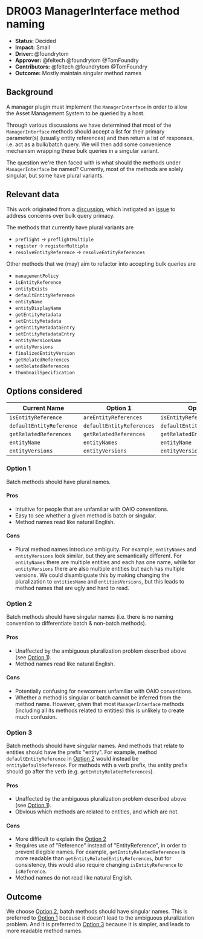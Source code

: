# DR003 ManagerInterface method naming

- **Status:** Decided
- **Impact:** Small
- **Driver:** @foundrytom
- **Approver:** @feltech @foundrytom @TomFoundry
- **Contributors:** @feltech @foundrytom @TomFoundry
- **Outcome:** Mostly maintain singular method names

## Background

A manager plugin must implement the `ManagerInterface` in order to allow
the Asset Management System to be queried by a host. 

Through various discussions we have determined that most of
the `ManagerInterface` methods should accept a list for their primary
parameter(s) (usually entity references) and then return a list of
responses, i.e. act as a bulk/batch query. We will then add some
convenience mechanism wrapping these bulk queries in a singular
variant.

The question we're then faced with is what should the methods under
`ManagerInterface` be named? Currently, most of the methods are solely
singular, but some have plural variants. 


## Relevant data

This work originated from a [discussion](https://github.com/TheFoundryVisionmongers/OpenAssetIO/discussions/37),
which instigated an [issue](https://github.com/TheFoundryVisionmongers/OpenAssetIO/issues/43) 
to address concerns over bulk query primacy.

The methods that currently have plural variants are
* `preflight` -> `preflightMultiple`
* `register` -> `registerMultiple`
* `resolveEntityReference` -> `resolveEntityReferences`

Other methods that we (may) aim to refactor into accepting bulk queries
are

* `managementPolicy`
* `isEntityReference`
* `entityExists`
* `defaultEntityReference`
* `entityName`
* `entityDisplayName`
* `getEntityMetadata`
* `setEntityMetadata`
* `getEntityMetadataEntry`
* `setEntityMetadataEntry`
* `entityVersionName`
* `entityVersions`
* `finalizedEntityVersion`
* `getRelatedReferences`
* `setRelatedReferences`
* `thumbnailSpecification`

## Options considered

| Current Name             | Option 1                  | Option 2                     | Option 3                     |
|--------------------------|---------------------------|------------------------------|------------------------------|
| `isEntityReference`      | `areEntityReferences`     | `isEntityReference`          | `isReference`                |
| `defaultEntityReference` | `defaultEntityReferences` | `defaultEntityReference`     | `entityDefaultReference`     |
| `getRelatedReferences`   | `getRelatedReferences`    | `getRelatedEntityReferences` | `getEntityRelatedReferences` |
| `entityName`             | `entityNames`             | `entityName`                 | `entityName`                 |
| `entityVersions`         | `entityVersions`          | `entityVersions`             | `entityVersions`             |

### Option 1

Batch methods should have plural names.

#### Pros

 - Intuitive for people that are unfamiliar with OAIO conventions. 
 - Easy to see whether a given method is batch or singular.
 - Method names read like natural English.

#### Cons

 - Plural method names introduce ambiguity. For example, `entityNames` 
and `entityVersions` look similar, but they are semantically different.
For `entityNames` there are multiple entities and each has one name, 
while for `entityVersions` there are also multiple entities but each has
multiple versions. We could disambiguate this by making changing the
pluralization to `entitiesName` and `entitiesVersions`, but this leads
to method names that are ugly and hard to read.

### Option 2

Batch methods should have singular names (i.e. there is no naming 
convention to differentiate batch & non-batch methods).

#### Pros

 - Unaffected by the ambiguous pluralization problem described above 
(see [Option 1](#option-1)).
 - Method names read like natural English.

#### Cons

 - Potentially confusing for newcomers unfamiliar with OAIO conventions.
 - Whether a method is singular or batch cannot be inferred from the 
method name. However, given that most `ManagerInterface` methods 
(including all its methods related to entities) this is unlikely to 
create much confusion.

### Option 3

Batch methods should have singular names. And methods that relate to 
entities should have the prefix "entity". For example, method 
`defaultEntityReference` in [Option 2](#option-2) would instead be  
`entityDefaultReference`. For methods with a verb prefix, the entity
prefix should go after the verb (e.g. `getEntityRelatedReferences`).

#### Pros

- Unaffected by the ambiguous pluralization problem described above 
(see [Option 1](#option-1)).
- Obvious which methods are related to entities, and which are not.

#### Cons

 - More difficult to explain the [Option 2](#option-2)
 - Requires use of "Reference" instead of "EntityReference", in order to 
prevent illegible names. For example, `getEntityRelatedReferences` is 
more readable than `getEntityRelatedEntityReferences`, but for 
consistency, this would also require changing `isEntityReference` to 
`isReference`.
 - Method names do not read like natural English.

## Outcome

We choose [Option 2](#option-2), batch methods should have singular 
names. This is preferred to [Option 1](#option-1) because it doesn't 
lead to the ambiguous pluralization problem. And it is preferred to 
[Option 3](#option-3) because it is simpler, and leads to more readable
method names.